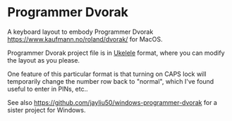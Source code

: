 Programmer Dvorak
=================

A keyboard layout to embody Programmer Dvorak <https://www.kaufmann.no/roland/dvorak/> for MacOS.

Programmer Dvorak project file is in [Ukelele](https://software.sil.org/ukelele/) format, where you can modify the layout as you please.

One feature of this particular format is that turning on CAPS lock will temporarily change the number row back to "normal", which I've found useful to enter in PINs, etc..

See also <https://github.com/jayliu50/windows-programmer-dvorak> for a sister project for Windows.
